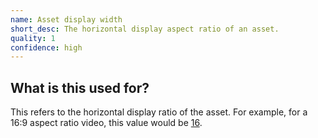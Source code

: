 ```yaml
---
name: Asset display width
short_desc: The horizontal display aspect ratio of an asset.
quality: 1
confidence: high
---
```


## What is this used for?

This refers to the horizontal display ratio of the asset. For example, for a 16:9 aspect ratio
video, this value would be [16](/campaigns/trump/ad_codes/20/values/16).
